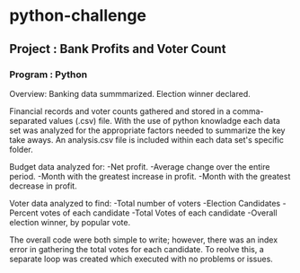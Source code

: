 # python-challenge
## Project : Bank Profits and Voter Count
### Program : Python

Overview:
    Banking data summmarized.
    Election winner declared.

Financial records and voter counts gathered and stored in a comma-separated values (.csv) file. With the use of python knowladge each data set was analyzed for the appropriate factors needed to summarize the key take aways. An analysis.csv file is included within each data set's specific folder.

Budget data analyzed for:
 -Net profit.
 -Average change over the entire period.
 -Month with the greatest increase in profit.
 -Month with the greatest decrease in profit. 

Voter data analyzed to find:
-Total number of voters
-Election Candidates
-Percent votes of each candidate
-Total Votes of each candidate
-Overall election winner, by popular vote.

The overall code were both simple to write; however, there was an index error in gathering the total votes for each candidate. To reolve this, a separate loop was created which executed with no problems or issues. 


